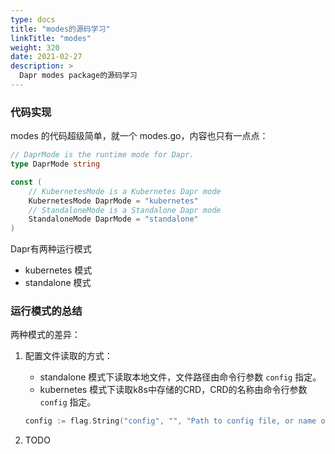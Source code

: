 ```yaml
---
type: docs
title: "modes的源码学习"
linkTitle: "modes"
weight: 320
date: 2021-02-27
description: >
  Dapr modes package的源码学习
---
```


### 代码实现

modes 的代码超级简单，就一个 modes.go，内容也只有一点点：

```go
// DaprMode is the runtime mode for Dapr.
type DaprMode string

const (
	// KubernetesMode is a Kubernetes Dapr mode
	KubernetesMode DaprMode = "kubernetes"
	// StandaloneMode is a Standalone Dapr mode
	StandaloneMode DaprMode = "standalone"
)
```

Dapr有两种运行模式

- kubernetes 模式
- standalone 模式

### 运行模式的总结

两种模式的差异：

1. 配置文件读取的方式：

	- standalone 模式下读取本地文件，文件路径由命令行参数 `config` 指定。
	- kubernetes 模式下读取k8s中存储的CRD，CRD的名称由命令行参数 `config` 指定。

	```go
	config := flag.String("config", "", "Path to config file, or name of a configuration object")
	```

2. TODO

